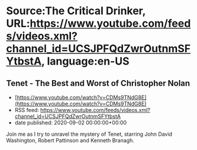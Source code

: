 # Source:The Critical Drinker, URL:https://www.youtube.com/feeds/videos.xml?channel_id=UCSJPFQdZwrOutnmSFYtbstA, language:en-US

## Tenet - The Best and Worst of Christopher Nolan
 - [https://www.youtube.com/watch?v=CDMs9TNdG8E](https://www.youtube.com/watch?v=CDMs9TNdG8E)
 - RSS feed: https://www.youtube.com/feeds/videos.xml?channel_id=UCSJPFQdZwrOutnmSFYtbstA
 - date published: 2020-09-02 00:00:00+00:00

Join me as I try to unravel the mystery of Tenet, starring John David Washington, Robert Pattinson and Kenneth Branagh.

